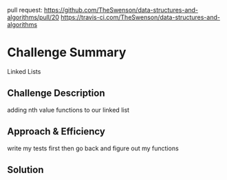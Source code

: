 pull request: https://github.com/TheSwenson/data-structures-and-algorithms/pull/20
https://travis-ci.com/TheSwenson/data-structures-and-algorithms
# Challenge Summary
Linked Lists

## Challenge Description
adding nth value functions to our linked list

## Approach & Efficiency
write my tests first then go back and figure out my functions

## Solution

